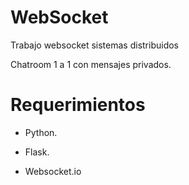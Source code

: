 # WebSocket
Trabajo websocket sistemas distribuidos

Chatroom 1 a 1 con mensajes privados.

# Requerimientos

- Python.

- Flask.
- Websocket.io
